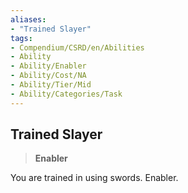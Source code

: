```yaml
---
aliases:
- "Trained Slayer"
tags:
- Compendium/CSRD/en/Abilities
- Ability
- Ability/Enabler
- Ability/Cost/NA
- Ability/Tier/Mid
- Ability/Categories/Task
---
```


  
## Trained Slayer  
>**Enabler**
  
You are trained in using swords. Enabler.